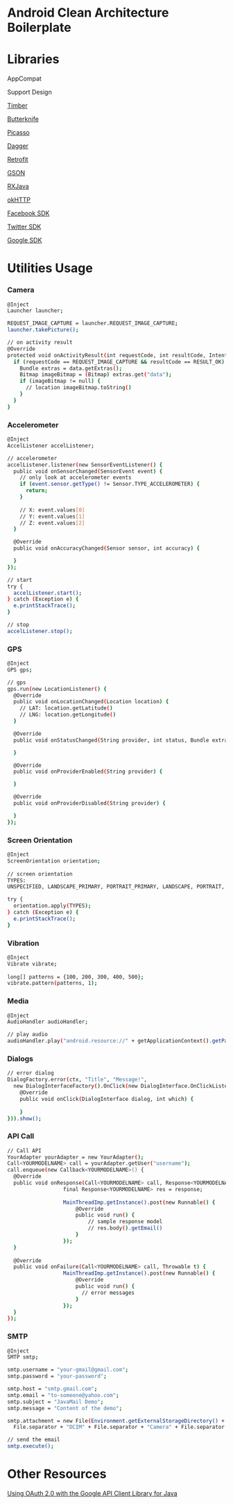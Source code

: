 # Android Clean Architecture Boilerplate

# Libraries
<p>AppCompat</p>
<p>Support Design</p>
<p><a href="https://github.com/JakeWharton/timber">Timber</a></p>
<p><a href="http://jakewharton.github.io/butterknife">Butterknife</a></p>
<p><a href="https://github.com/square/picasso">Picasso</a></p>
<p><a href="http://google.github.io/dagger/">Dagger</a></p>
<p><a href="http://square.github.io/retrofit">Retrofit</a></p>
<p><a href="https://github.com/google/gson">GSON</a></p>
<p><a href="https://github.com/ReactiveX/RxJava">RXJava</a></p>
<p><a href="http://square.github.io/okhttp/">okHTTP</a></p>
<p><a href="https://developers.facebook.com/docs/android/">Facebook SDK</a></p>
<p><a href="hhttps://docs.fabric.io/android/twitter/twitter.html">Twitter SDK</a></p>
<p><a href="https://developers.google.com/api-client-library/java/google-api-java-client/oauth2">Google SDK</a></p>

# Utilities Usage
### Camera
```sh
@Inject
Launcher launcher;

REQUEST_IMAGE_CAPTURE = launcher.REQUEST_IMAGE_CAPTURE;
launcher.takePicture();

// on activity result
@Override
protected void onActivityResult(int requestCode, int resultCode, Intent data) {
  if (requestCode == REQUEST_IMAGE_CAPTURE && resultCode == RESULT_OK) {
    Bundle extras = data.getExtras();
    Bitmap imageBitmap = (Bitmap) extras.get("data");
    if (imageBitmap != null) {
      // location imageBitmap.toString()
    }
  }
}
```

### Accelerometer
```sh
@Inject
AccelListener accelListener;

// accelerometer
accelListener.listener(new SensorEventListener() {
  public void onSensorChanged(SensorEvent event) {
    // only look at accelerometer events
    if (event.sensor.getType() != Sensor.TYPE_ACCELEROMETER) {
      return;
    }
    
    // X: event.values[0]
    // Y: event.values[1]
    // Z: event.values[2]
  }

  @Override
  public void onAccuracyChanged(Sensor sensor, int accuracy) {

  }
});

// start
try {
  accelListener.start();
} catch (Exception e) {
  e.printStackTrace();
}

// stop
accelListener.stop();
```
### GPS
```sh
@Inject
GPS gps;

// gps
gps.run(new LocationListener() {
  @Override
  public void onLocationChanged(Location location) {
    // LAT: location.getLatitude()
    // LNG: location.getLongitude()
  }

  @Override
  public void onStatusChanged(String provider, int status, Bundle extras) {

  }

  @Override
  public void onProviderEnabled(String provider) {

  }

  @Override
  public void onProviderDisabled(String provider) {

  }
});
```

### Screen Orientation
```sh
@Inject
ScreenOrientation orientation;
    
// screen orientation
TYPES:
UNSPECIFIED, LANDSCAPE_PRIMARY, PORTRAIT_PRIMARY, LANDSCAPE, PORTRAIT, LANDSCAPE_SECONDARY, PORTRAIT_SECONDARY

try {
  orientation.apply(TYPES);
} catch (Exception e) {
  e.printStackTrace();
}
```

### Vibration
```sh
@Inject
Vibrate vibrate;
    
long[] patterns = {100, 200, 300, 400, 500};
vibrate.pattern(patterns, 1);
```

### Media
```sh
@Inject
AudioHandler audioHandler;

// play audio
audioHandler.play("android.resource://" + getApplicationContext().getPackageName() + "/" + R.raw.audio);
```

### Dialogs
```sh
// error dialog
DialogFactory.error(ctx, "Title", "Message!",
  new DialogInterfaceFactory().OnClick(new DialogInterface.OnClickListener() {
    @Override
    public void onClick(DialogInterface dialog, int which) {
                      
    }
})).show();
```

### API Call
```sh
// Call API
YourAdapter yourAdapter = new YourAdapter();
Call<YOURMODELNAME> call = yourAdapter.getUser("username");
call.enqueue(new Callback<YOURMODELNAME>() {
  @Override
  public void onResponse(Call<YOURMODELNAME> call, Response<YOURMODELNAME> response) {
                  final Response<YOURMODELNAME> res = response;
                  
                  MainThreadImp.getInstance().post(new Runnable() {
                      @Override
                      public void run() {
                          // sample response model
                          // res.body().getEmail()
                      }
                  });
  }
              
  @Override
  public void onFailure(Call<YOURMODELNAME> call, Throwable t) {
                  MainThreadImp.getInstance().post(new Runnable() {
                      @Override
                      public void run() {
                        // error messages
                      }
                  });
  }
});
```

### SMTP
```sh
@Inject
SMTP smtp;

smtp.username = "your-gmail@gmail.com";
smtp.password = "your-password";

smtp.host = "smtp.gmail.com";
smtp.email = "to-someone@yahoo.com";
smtp.subject = "JavaMail Demo";
smtp.message = "Content of the demo";

smtp.attachment = new File(Environment.getExternalStorageDirectory() +
  File.separator + "DCIM" + File.separator + "Camera" + File.separator + "your-image.png").toString();

// send the email
smtp.execute();
```


# Other Resources
<p><a href="https://developers.google.com/api-client-library/java/google-api-java-client/oauth2">Using OAuth 2.0 with the Google API Client Library for Java</a></p>

